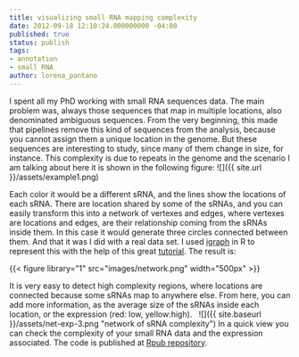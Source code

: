 ```yaml
---
title: visualizing small RNA mapping complexity
date: 2012-09-18 12:10:24.000000000 -04:00
published: true
status: publish
tags:
- annotation
- small RNA
author: lorena_pantano
---
```


I spent all my PhD working with small RNA sequences data. The main problem was, always those sequences that map in multiple locations, also denominated ambiguous sequences. From the very beginning, this made that pipelines remove this kind of sequences from the analysis, because you cannot assign them a unique location in the genome. But these sequences are interesting to study, since many of them change in size, for instance. This complexity is due to repeats in the genome and the scenario I am talking about here it is shown in the following figure: ![]({{ site.url }}/assets/example1.png)

 Each color it would be a different sRNA, and the lines show the locations of each sRNA. There are location shared by some of the sRNAs, and you can easily transform this into a network of vertexes and edges, where vertexes are locations and edges, are their relationship coming from the sRNAs inside them. In this case it would generate three circles connected between them. And that it was I did with a real data set. I used [igraph](http://igraph.sourceforge.net/ "igraph") in R to represent this with the help of this great [tutorial](http://nsaunders.wordpress.com/2010/04/21/experiments-with-igraph/ "igraph tutorial"). The result is:

 {{< figure library="1" src="images/network.png" width="500px" >}}

  It is very easy to detect high complexity regions, where locations are connected because some sRNAs map to anywhere else. From here, you can add more information, as the average size of the sRNAs inside each location, or the expression (red: low, yellow:high).   ![]({{ site.baseurl }}/assets/net-exp-3.png "network of sRNA complexity") In a quick view you can check the complexity of your small RNA data and the expression associated. The code is published at [Rpub repository](http://rpubs.com/lpantano/1719 "sRNA mappability").
